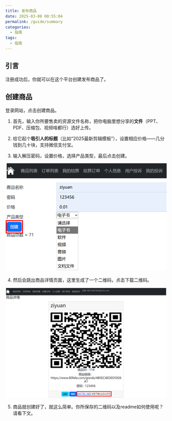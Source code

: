 ```yaml
---
title: 发布商品
date: 2025-03-08 00:55:04
permalink: /guide/summary
categories:
  - 指南
tags:
  - 指南
---
```

## 引言

注册成功后，你就可以在这个平台创建发布商品了。

## 创建商品

登录网站，点击创建商品。

1. 首先，输入你所要售卖的资源文件名称，把你电脑里想分享的**文件**（PPT、PDF、压缩包、视频啥都行）选好上传。
 
2. 给它起个**吸引人的标题**（比如“2025最新剪辑模板”），设置相应价格——几分钱到几十块，支持微信支付宝。
 
3. 输入解压密码，设置价格，选择产品类型，最后点击创建。

![](assert/2025-08-19_115605%201.png)

4. 然后会跳出商品详情页面，这里生成了一个二维码，点击下载二维码。

![](assert/2025-08-19_133128%201.png)

5. 商品就创建好了，就这么简单。你所保存的二维码以及readme如何使用呢？请看下文。

